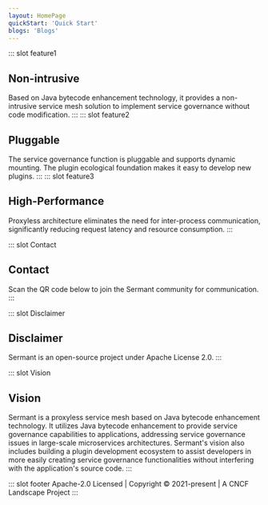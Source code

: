 ```yaml
---
layout: HomePage
quickStart: 'Quick Start'
blogs: 'Blogs'
---
```

::: slot feature1
## Non-intrusive
Based on Java bytecode enhancement technology, it provides a non-intrusive service mesh solution to implement service governance without code modification.
:::
::: slot feature2
## Pluggable
The service governance function is pluggable and supports dynamic mounting. The plugin ecological foundation makes it easy to develop new plugins.
::: 
::: slot feature3
## High-Performance
Proxyless architecture eliminates the need for inter-process communication, significantly reducing request latency and resource consumption.
:::

::: slot Contact
## Contact
Scan the QR code below to join the Sermant community for communication.
:::

::: slot Disclaimer
## Disclaimer
Sermant is an open-source project under Apache License 2.0.
:::

::: slot Vision
## Vision
Sermant is a proxyless service mesh based on Java bytecode enhancement technology. It utilizes Java bytecode enhancement to provide service governance capabilities to applications, addressing service governance issues in large-scale microservices architectures. Sermant's vision also includes building a plugin development ecosystem to assist developers in more easily creating service governance functionalities without interfering with the application's source code.
:::

::: slot footer
Apache-2.0 Licensed | Copyright © 2021-present | A CNCF Landscape Project
:::

